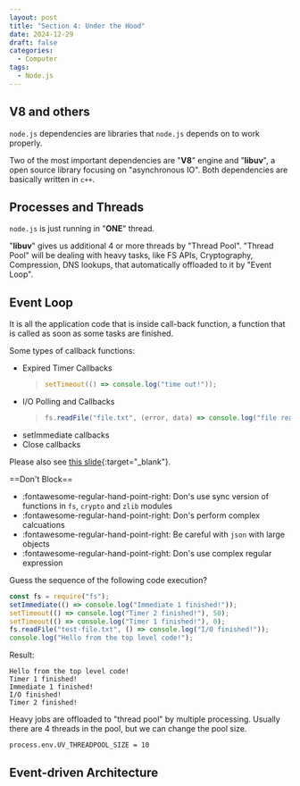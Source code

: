 ```yaml
---
layout: post
title: "Section 4: Under the Hood"
date: 2024-12-29
draft: false
categories:
  - Computer
tags:
  - Node.js
---
```


## V8 and others

`node.js` dependencies are libraries that `node.js` depends on to work properly.

Two of the most important dependencies are "**V8**" engine and "**libuv**", a open source library focusing on "asynchronous IO". Both dependencies are basically written in `c++`.

## Processes and Threads

`node.js` is just running in "**ONE**" thread.

"**libuv**" gives us additional 4 or more threads by "Thread Pool". "Thread Pool" will be dealing with heavy tasks, like FS APIs, Cryptography, Compression, DNS lookups, that automatically offloaded to it by "Event Loop".

## Event Loop

It is all the application code that is inside call-back function, a function that is called as soon as some tasks are finished.

Some types of callback functions:

- Expired Timer Callbacks
  > ```js
  > setTimeout(() => console.log("time out!"));
  > ```
- I/O Polling and Callbacks
  > ```js
  > fs.readFile("file.txt", (error, data) => console.log("file read!"));
  > ```
- setImmediate callbacks
- Close callbacks

Please also see [this slide](../slides/theory-lectures-dragged.pdf){:target="\_blank"}.

==Don't Block==

- :fontawesome-regular-hand-point-right: Don's use sync version of functions in `fs`, `crypto` and `zlib` modules
- :fontawesome-regular-hand-point-right: Don's perform complex calcuations
- :fontawesome-regular-hand-point-right: Be careful with `json` with large objects
- :fontawesome-regular-hand-point-right: Don's use complex regular expression

Guess the sequence of the following code execution?

```js
const fs = require("fs");
setImmediate(() => console.log("Immediate 1 finished!"));
setTimeout(() => console.log("Timer 2 finished!"), 50);
setTimeout(() => console.log("Timer 1 finished!"), 0);
fs.readFile("test-file.txt", () => console.log("I/O finished!"));
console.log("Hello from the top level code!");
```

Result:

```
Hello from the top level code!
Timer 1 finished!
Immediate 1 finished!
I/O finished!
Timer 2 finished!
```

Heavy jobs are offloaded to "thread pool" by multiple processing. Usually there are 4 threads in the pool, but we can change the pool size.

`process.env.UV_THREADPOOL_SIZE = 10`

## Event-driven Architecture
